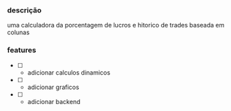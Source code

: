 ### descrição

uma calculadora da porcentagem de lucros e hitorico de trades baseada em colunas

### features

- [ ] - adicionar calculos dinamicos
- [ ] - adicionar graficos
- [ ] - adicionar backend
